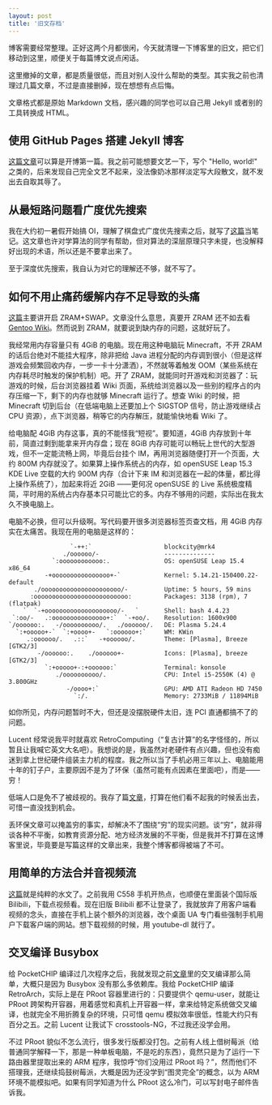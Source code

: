 ```yaml
---
layout: post
title: '旧文存档'
---
```

博客需要经常整理。正好这两个月都很闲，今天就清理一下博客里的旧文，把它们移动到这里，顺便关于每篇博文说点闲话。

这里撤掉的文章，都是质量很低，而且对别人没什么帮助的类型。其实我之前也清理过几篇文章，不过是直接删掉，现在想想有点后悔。

文章格式都是原始 Markdown 文档，感兴趣的同学也可以自己用 Jekyll 或者别的工具转换成 HTML。

## 使用 GitHub Pages 搭建 Jekyll 博客

[这篇文章](https://raw.githubusercontent.com/Ratizux/Ratizux.github.io/master/res/misc/post/2019-02-18-1.md)可以算是开博第一篇。我之前可能想要文艺一下，写个 "Hello, world!" 之类的，后来发现自己完全文艺不起来，没法像奶冰那样淡定写大段散文，就不发出去自取其辱了。

## 从最短路问题看广度优先搜索

我在大约初一暑假开始搞 OI，理解了棋盘式广度优先搜索之后，就写了[这篇](https://raw.githubusercontent.com/Ratizux/Ratizux.github.io/master/res/misc/post/2019-07-24-1.md)当笔记。这文章也许对学算法的同学有帮助，但对算法的深层原理只字未提，也没解释好出现的术语，所以还是不要拿出来了。

至于深度优先搜索，我自认为对它的理解还不够，就不写了。

## 如何不用止痛药缓解内存不足导致的头痛

[这篇](https://raw.githubusercontent.com/Ratizux/Ratizux.github.io/master/res/misc/post/2020-03-17-1.md)主要讲开启 ZRAM+SWAP。文章没什么意思，真要开 ZRAM 还不如去看 [Gentoo Wiki](https://wiki.gentoo.org/wiki/Zram)。然而说到 ZRAM，就要说到缺内存的问题，这就好玩了。

我经常用内存容量只有 4GiB 的电脑。现在用这种电脑玩 Minecraft，不开 ZRAM 的话后台绝对不能挂大程序，除非把给 Java 进程分配的内存调到很小（但是这样游戏会频繁回收内存，一步一卡十分潇洒），不然就等着触发 OOM（某些系统在内存耗尽时触发的保护机制）吧。开了 ZRAM，就能同时开游戏和浏览器了：玩游戏的时候，后台浏览器挂着 Wiki 页面，系统给浏览器以及一些别的程序占的内存压缩一下，剩下的内存也就够 Minecraft 运行了。想查 Wiki 的时候，把 Minecraft 切到后台（在低端电脑上还要加上个 SIGSTOP 信号，防止游戏继续占 CPU 资源），点下浏览器，稍等它的内存解压，就能愉快地看 Wiki 了。

给电脑配 4GiB 内存这事，真的不能怪我“短视”。要知道，4GiB 内存放到十年前，简直过剩到能拿来开内存盘；现在 8GiB 内存可能可以畅玩上世代的大型游戏，但不一定能流畅上网，毕竟后台挂个 IM，再用浏览器随便打开一个页面，大约 800M 内存就没了。如果算上操作系统占的内存，如 openSUSE Leap 15.3 KDE Live 空载的大约 900M 内存（合计下来 IM 和浏览器在一起的体量，都比得上操作系统了），加起来将近 2GiB ——更何况 openSUSE 的 Live 系统极度精简，平时用的系统占内存基本只可能比它的多。内存不够用的问题，实际出在我太久不换电脑上。

电脑不必换，但可以升级啊。写代码要开很多浏览器标签页查文档，用 4GiB 内存实在太痛苦。我现在用的电脑是这样的：

```
                 `-++:`                    blockcity@mrk4
               ./oooooo/-                  --------------
            `:oooooooooooo:.               OS: openSUSE Leap 15.4 x86_64
          -+oooooooooooooooo+-`            Kernel: 5.14.21-150400.22-default
       ./oooooooooooooooooooooo/-          Uptime: 5 hours, 59 mins
      :oooooooooooooooooooooooooo:         Packages: 3138 (rpm), 7 (flatpak)
    `  `-+oooooooooooooooooooo/-   `       Shell: bash 4.4.23
 `:oo/-   .:ooooooooooooooo+:`  `-+oo/.    Resolution: 1600x900
`/oooooo:.   -/oooooooooo/.   ./oooooo/.   DE: Plasma 5.24.4
  `:+ooooo+-`  `:+oooo+-   `:oooooo+:`     WM: KWin
     .:oooooo/.   .::`   -+oooooo/.        Theme: [Plasma], Breeze [GTK2/3]
        -/oooooo:.    ./oooooo+-           Icons: [Plasma], breeze [GTK2/3]
          `:+ooooo+-:+oooooo:`             Terminal: konsole
             ./oooooooooo/.                CPU: Intel i5-2550K (4) @ 3.800GHz
                -/oooo+:`                  GPU: AMD ATI Radeon HD 7450
                  `:/.                     Memory: 2733MiB / 11894MiB
```

如你所见，内存问题暂时不大，但还是没摆脱硬件太旧，连 PCI 直通都搞不了的问题。

Lucent 经常说我平时就喜欢 RetroComputing（“复古计算”的名字怪怪的，所以暂且让我喊它英文大名吧）。我想说的是，我虽然对老硬件有点兴趣，但也没有痴迷到拿上世纪硬件组装主力机的程度。我之所以当了手机必用三年以上、电脑能用十年的钉子户，主要原因不是为了环保（虽然可能有点因素在里面吧），而是——穷！

低端人口是免不了被歧视的。我存了篇[文章](https://www.fastcompany.com/90165365/smartphones-are-wrecking-the-planet-faster-than-anyone-expected)，打算在他们看不起我的时候丢出去，可惜一直没找到机会。

丢环保文章可以掩盖穷的事实，却解决不了围绕“穷”的现实问题。谈“穷”，就非得谈各种不平衡，如教育资源分配、地方经济发展的不平衡，但是我并不打算在这博客里说，毕竟要是写篇这样的文章出来，我整个博客都得被端了不可。

## 用简单的方法合并音视频流

[这篇](https://raw.githubusercontent.com/Ratizux/Ratizux.github.io/master/res/misc/post/2020-08-08-1.md)就是纯粹的水文了。之前我用 C558 手机开热点，也顺便在里面装个国际版 Bilibili，下载点视频看。现在旧版 Bilibili 都不让登录了，我就放弃了用客户端看视频的念头，直接在手机上装个额外的浏览器，改个桌面 UA 专门看些强制手机用户下载客户端的网站。想下载视频的时候，用 youtube-dl 就行了。

## 交叉编译 Busybox

给 PocketCHIP 编译过几次程序之后，我就发现之前[文章](https://raw.githubusercontent.com/Ratizux/Ratizux.github.io/master/res/misc/post/2020-08-15-1.md)里的交叉编译那么简单，大概只是因为 Busybox 没有那么多依赖库。我给 PocketCHIP 编译 RetroArch，实际上是在 PRoot 容器里进行的：只要提供个 qemu-user，就能让 PRoot 跨架构开容器，用着感觉和真机上开容器一样，拿来给特定系统做交叉编译，也就完全不用折腾复杂的环境，只可惜 qemu 模拟效率很低，性能大约只有百分之五。之前 Lucent 让我试下 crosstools-NG，不过我还没学会用。

不过 PRoot 貌似不怎么流行，很多发行版都没打包。之前有人线上借树莓派（给普通同学解释一下，那是一种单板电脑，不是吃的东西），竟然只是为了运行一下路由器里提取出来的 ARM 程序，我惊呼“你们没用过 PRoot 吗？”，然而他们不搭理我，还继续捣鼓树莓派，大概是因为还没学到“图灵完全”的概念，以为 ARM 环境不能模拟吧。如果有同学知道为什么 PRoot 这么冷门，可以写封电子邮件告诉我。
